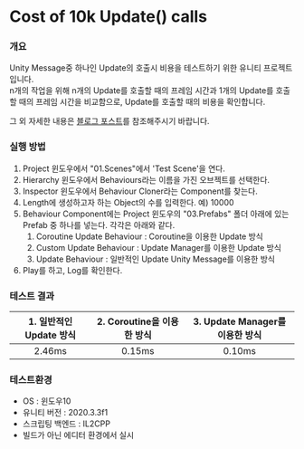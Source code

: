 # Cost of 10k Update() calls

### 개요

Unity Message중 하나인 Update의 호출시 비용을 테스트하기 위한 유니티 프로젝트입니다.  
n개의 작업을 위해 n개의 Update를 호출할 때의 프레임 시간과 1개의 Update를 호출할 때의 프레임 시간을 비교함으로, Update를 호출할 때의 비용을 확인합니다.

그 외 자세한 내용은 [블로그 포스트](https://leehs27.github.io/programming/2021-04-16-UpdateCallsCost/)를 참조해주시기 바랍니다.

### 실행 방법

1. Project 윈도우에서 "01.Scenes"에서 'Test Scene'을 연다.
2. Hierarchy 윈도우에서 Behaviours라는 이름을 가진 오브젝트를 선택한다. 
3. Inspector 윈도우에서 Behaviour Cloner라는 Component를 찾는다.
4. Length에 생성하고자 하는 Object의 수를 입력한다. 예) 10000
5. Behaviour Component에는 Project 윈도우의 "03.Prefabs" 폴더 아래에 있는 Prefab 중 하나를 넣는다. 각각은 아래와 같다.
   1. Coroutine Update Behaviour : Coroutine을 이용한 Update 방식
   2. Custom Update Behaviour : Update Manager를 이용한 Update 방식
   3. Update Behaviour : 일반적인 Update Unity Message를 이용한 방식
6. Play를 하고, Log를 확인한다.

### 테스트 결과

| 1. 일반적인 Update 방식 | 2. Coroutine을 이용한 방식 | 3. Update Manager를 이용한 방식 |
| :---------------------: | :-----------------------: | :----------------------------: |
|         2.46ms          |          0.15ms           |             0.10ms             |

### 테스트환경
- OS : 윈도우10
- 유니티 버전 : 2020.3.3f1
- 스크립팅 백엔드 : IL2CPP
- 빌드가 아닌 에디터 환경에서 실시
